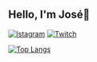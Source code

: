 ## Hello, I'm José🤗

[![Istagram](https://img.shields.io/badge/Instagram-E4405F?style=for-the-badge&logo=instagram&logoColor=pink)](https://www.instagram.com/joseafk88?igsh=MXc0dHpub211MmxiYg==)
[![Twitch](https://img.shields.io/badge/Twitch-9146FF?style=for-the-badge&logo=twitch&logoColor=white)](https://www.twitch.tv/yoaimo___)


[![Top Langs](https://github-readme-stats.vercel.app/api/top-langs/?username=anuraghazra&layout=donut)](https://github.com/anuraghazra/github-readme-stats)

